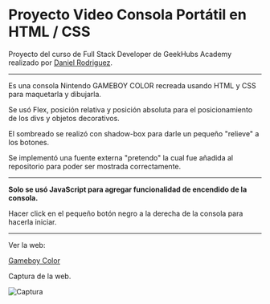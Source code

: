 # Proyecto Video Consola Portátil en HTML / CSS

Proyecto del curso de Full Stack Developer de GeekHubs Academy realizado por [Daniel Rodriguez](mailto:danielrodriguezserafin@gmail.com).

---

Es una consola Nintendo GAMEBOY COLOR recreada usando HTML y CSS para maquetarla y dibujarla. 

Se usó Flex, posición relativa y posición absoluta para el posicionamiento de los divs y objetos decorativos.

El sombreado se realizó con shadow-box para darle un pequeño "relieve" a los botones.

Se implementó una fuente externa "pretendo" la cual fue añadida al repositorio para poder ser mostrada correctamente.

---

**Solo se usó JavaScript para agregar funcionalidad de encendido de la consola.**

Hacer click en el pequeño botón negro a la derecha de la consola para hacerla iniciar.

---

Ver la web:

[Gameboy Color](https://danrodsf.github.io/Video_Consola/)

Captura de la web.

![Captura](https://danrodsf.github.io/Video_Consola/img/captura.jpg)

